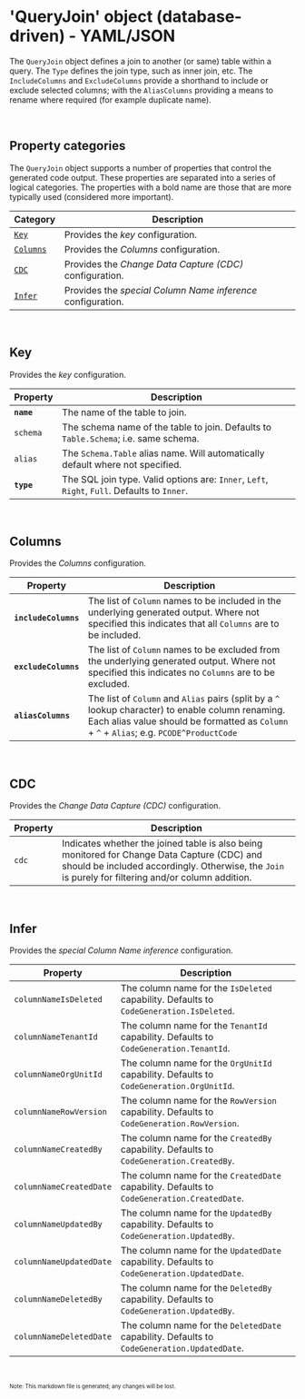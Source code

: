 # 'QueryJoin' object (database-driven) - YAML/JSON

The `QueryJoin` object defines a join to another (or same) table within a query. The `Type` defines the join type, such as inner join, etc. The `IncludeColumns` and `ExcludeColumns` provide a shorthand to include or exclude selected columns; with the `AliasColumns` providing a means to rename where required (for example duplicate name).

<br/>

## Property categories
The `QueryJoin` object supports a number of properties that control the generated code output. These properties are separated into a series of logical categories. The properties with a bold name are those that are more typically used (considered more important).

Category | Description
-|-
[`Key`](#Key) | Provides the _key_ configuration.
[`Columns`](#Columns) | Provides the _Columns_ configuration.
[`CDC`](#CDC) | Provides the _Change Data Capture (CDC)_ configuration.
[`Infer`](#Infer) | Provides the _special Column Name inference_ configuration.

<br/>

## Key
Provides the _key_ configuration.

Property | Description
-|-
**`name`** | The name of the table to join.
`schema` | The schema name of the table to join. Defaults to `Table.Schema`; i.e. same schema.
`alias` | The `Schema.Table` alias name. Will automatically default where not specified.
**`type`** | The SQL join type. Valid options are: `Inner`, `Left`, `Right`, `Full`. Defaults to `Inner`.

<br/>

## Columns
Provides the _Columns_ configuration.

Property | Description
-|-
**`includeColumns`** | The list of `Column` names to be included in the underlying generated output. Where not specified this indicates that all `Columns` are to be included.
**`excludeColumns`** | The list of `Column` names to be excluded from the underlying generated output. Where not specified this indicates no `Columns` are to be excluded.
**`aliasColumns`** | The list of `Column` and `Alias` pairs (split by a `^` lookup character) to enable column renaming. Each alias value should be formatted as `Column` + `^` + `Alias`; e.g. `PCODE^ProductCode`

<br/>

## CDC
Provides the _Change Data Capture (CDC)_ configuration.

Property | Description
-|-
`cdc` | Indicates whether the joined table is also being monitored for Change Data Capture (CDC) and should be included accordingly. Otherwise, the `Join` is purely for filtering and/or column addition.

<br/>

## Infer
Provides the _special Column Name inference_ configuration.

Property | Description
-|-
`columnNameIsDeleted` | The column name for the `IsDeleted` capability. Defaults to `CodeGeneration.IsDeleted`.
`columnNameTenantId` | The column name for the `TenantId` capability. Defaults to `CodeGeneration.TenantId`.
`columnNameOrgUnitId` | The column name for the `OrgUnitId` capability. Defaults to `CodeGeneration.OrgUnitId`.
`columnNameRowVersion` | The column name for the `RowVersion` capability. Defaults to `CodeGeneration.RowVersion`.
`columnNameCreatedBy` | The column name for the `CreatedBy` capability. Defaults to `CodeGeneration.CreatedBy`.
`columnNameCreatedDate` | The column name for the `CreatedDate` capability. Defaults to `CodeGeneration.CreatedDate`.
`columnNameUpdatedBy` | The column name for the `UpdatedBy` capability. Defaults to `CodeGeneration.UpdatedBy`.
`columnNameUpdatedDate` | The column name for the `UpdatedDate` capability. Defaults to `CodeGeneration.UpdatedDate`.
`columnNameDeletedBy` | The column name for the `DeletedBy` capability. Defaults to `CodeGeneration.UpdatedBy`.
`columnNameDeletedDate` | The column name for the `DeletedDate` capability. Defaults to `CodeGeneration.UpdatedDate`.

<br/>

<sub><sup>Note: This markdown file is generated; any changes will be lost.</sup></sub>

